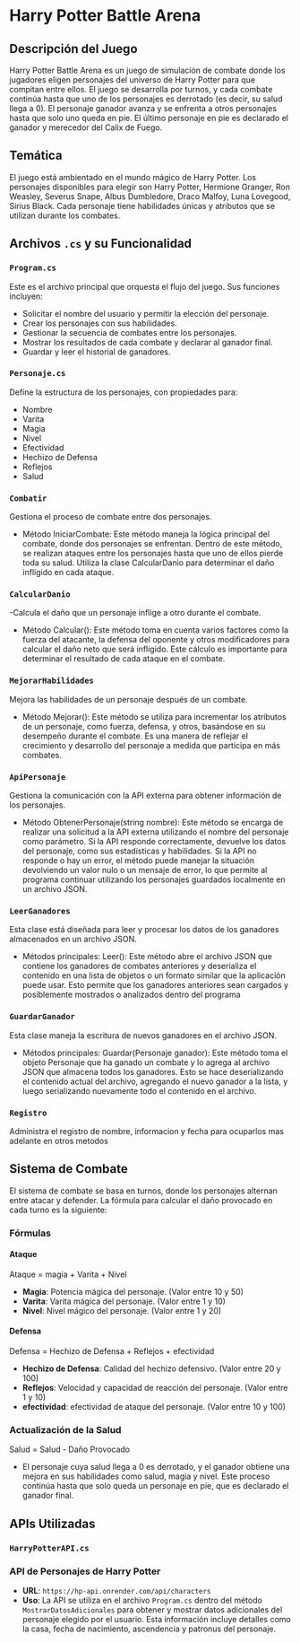 # Harry Potter Battle Arena

## Descripción del Juego

Harry Potter Battle Arena es un juego de simulación de combate donde los jugadores eligen personajes del universo de Harry Potter para que compitan entre ellos. El juego se desarrolla por turnos, y cada combate continúa hasta que uno de los personajes es derrotado (es decir, su salud llega a 0). El personaje ganador avanza y se enfrenta a otros personajes hasta que solo uno queda en pie. El último personaje en pie es declarado el ganador y merecedor del Calix de Fuego.

## Temática

El juego está ambientado en el mundo mágico de Harry Potter. Los personajes disponibles para elegir son Harry Potter, Hermione Granger, Ron Weasley, Severus Snape, Albus Dumbledore, Draco Malfoy, Luna Lovegood, Sirius Black. Cada personaje tiene habilidades únicas y atributos que se utilizan durante los combates.

## Archivos `.cs` y su Funcionalidad

### `Program.cs`

Este es el archivo principal que orquesta el flujo del juego. Sus funciones incluyen:
- Solicitar el nombre del usuario y permitir la elección del personaje.
- Crear los personajes con sus habilidades.
- Gestionar la secuencia de combates entre los personajes.
- Mostrar los resultados de cada combate y declarar al ganador final.
- Guardar y leer el historial de ganadores.


### `Personaje.cs`

Define la estructura de los personajes, con propiedades para:
- Nombre
- Varita
- Magia
- Nivel
- Efectividad
- Hechizo de Defensa
- Reflejos
- Salud

### `Combatir`
Gestiona el proceso de combate entre dos personajes.
- Método IniciarCombate: Este método maneja la lógica principal del combate, donde dos personajes se enfrentan. Dentro de este método, se realizan ataques entre los personajes hasta que uno de ellos pierde toda su salud. Utiliza la clase CalcularDanio para determinar el daño infligido en cada ataque.

### `CalcularDanio` 
-Calcula el daño que un personaje inflige a otro durante el combate.
- Método Calcular(): Este método toma en cuenta varios factores como la fuerza del atacante, la defensa del oponente y otros modificadores para calcular el daño neto que será infligido. Este cálculo es importante para determinar el resultado de cada ataque en el combate.

### `MejorarHabilidades` 
Mejora las habilidades de un personaje después de un combate.
- Método Mejorar(): Este método se utiliza para incrementar los atributos de un personaje, como fuerza, defensa, y otros, basándose en su desempeño durante el combate. Es una manera de reflejar el crecimiento y desarrollo del personaje a medida que participa en más combates.

### `ApiPersonaje` 
Gestiona la comunicación con la API externa para obtener información de los personajes.
- Método ObtenerPersonaje(string nombre): Este método se encarga de realizar una solicitud a la API externa utilizando el nombre del personaje como parámetro. Si la API responde correctamente, devuelve los datos del personaje, como sus estadísticas y habilidades. Si la API no responde o hay un error, el método puede manejar la situación devolviendo un valor nulo o un mensaje de error, lo que permite al programa continuar utilizando los personajes guardados localmente en un archivo JSON.

### `LeerGanadores`
Esta clase está diseñada para leer y procesar los datos de los ganadores almacenados en un archivo JSON.
- Métodos principales: Leer(): Este método abre el archivo JSON que contiene los ganadores de combates anteriores y deserializa el contenido en una lista de objetos o un formato similar que la aplicación puede usar. Esto permite que los ganadores anteriores sean cargados y posiblemente mostrados o analizados dentro del programa 

### `GuardarGanador` 
Esta clase maneja la escritura de nuevos ganadores en el archivo JSON.
- Métodos principales: Guardar(Personaje ganador): Este método toma el objeto Personaje que ha ganado un combate y lo agrega al archivo JSON que almacena todos los ganadores. Esto se hace deserializando el contenido actual del archivo, agregando el nuevo ganador a la lista, y luego serializando nuevamente todo el contenido en el archivo.

### `Registro` 
Administra el registro de nombre, informacion y fecha para ocuparlos mas adelante en otros metodos

## Sistema de Combate

El sistema de combate se basa en turnos, donde los personajes alternan entre atacar y defender. La fórmula para calcular el daño provocado en cada turno es la siguiente:

### Fórmulas

#### Ataque

Ataque = magia + Varita + Nivel

- **Magia**: Potencia mágica del personaje. (Valor entre 10 y 50)
- **Varita**: Varita mágica del personaje. (Valor entre 1 y 10)
- **Nivel**: Nivel mágico del personaje. (Valor entre 1 y 20)

#### Defensa

Defensa = Hechizo de Defensa + Reflejos + efectividad


- **Hechizo de Defensa**: Calidad del hechizo defensivo. (Valor entre 20 y 100)
- **Reflejos**: Velocidad y capacidad de reacción del personaje. (Valor entre 1 y 10)
- **efectividad**: efectividad de ataque del personaje. (Valor entre 10 y 100)


### Actualización de la Salud

Salud = Salud - Daño Provocado
- El personaje cuya salud llega a 0 es derrotado, y el ganador obtiene una mejora en sus habilidades como salud, magia y nivel. Este proceso continúa hasta que solo queda un personaje en pie, que es declarado el ganador final.

## APIs Utilizadas
### `HarryPotterAPI.cs`

### API de Personajes de Harry Potter

- **URL**: `https://hp-api.onrender.com/api/characters`
- **Uso**: La API se utiliza en el archivo `Program.cs` dentro del método `MostrarDatosAdicionales` para obtener y mostrar datos adicionales del personaje elegido por el usuario. Esta información incluye detalles como la casa, fecha de nacimiento, ascendencia y patronus del personaje.
